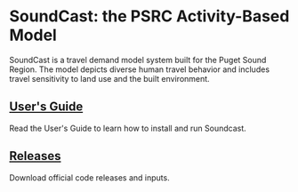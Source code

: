 # SoundCast: the PSRC Activity-Based Model
SoundCast is a travel demand model system built for the Puget Sound Region. The model depicts diverse human travel behavior and includes travel sensitivity to land use and the built environment. 

## [User's Guide](https://github.com/psrc/soundcast/wiki)
Read the User's Guide to learn how to install and run Soundcast.

## [Releases](https://github.com/psrc/soundcast/releases/)
Download official code releases and inputs.
